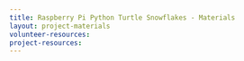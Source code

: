```yaml
---
title: Raspberry Pi Python Turtle Snowflakes - Materials
layout: project-materials
volunteer-resources:
project-resources:
---
```

